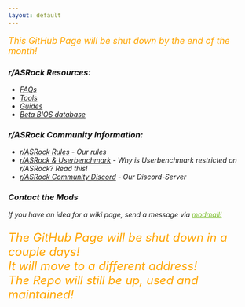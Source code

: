 ```yaml
---
layout: default
---
```


<p style="color:orange;font-size:large">
    <i class="fa fa-exclamation-triangle" aria-hidden="true">This GitHub Page will be shut down by the end of the month!<i class="fa fa-exclamation-triangle" aria-hidden="true">
</p>


### r/ASRock Resources:

* [FAQs](faq/index.md)
* [Tools](tools/index.md)
* [Guides](guides/index.md)
* [Beta BIOS database](beta_bios/index.md)

### r/ASRock Community Information:

* [r/ASRock Rules](rules/index.md) - Our rules
* [r/ASRock & Userbenchmark](faq/index.md#rasrock-and-userbenchmark) - Why is Userbenchmark restricted on r/ASRock? Read this!
* [r/ASRock Community Discord](https://discord.gg/rFrMpxV) - Our Discord-Server

### Contact the Mods
If you have an idea for a wiki page, send a message via <a style="color:#79bd28" href="https://www.reddit.com/message/compose?to=%2Fr%2FASRock" target="_blank">modmail!</a>


<p style="color:orange;font-size:x-large">
    <i class="fa fa-exclamation-triangle" aria-hidden="true">The GitHub Page will be shut down in a couple days!<i class="fa fa-exclamation-triangle" aria-hidden="true"><br>
    It will move to a different address!<br>
    The Repo will still be up, used and maintained!
</p>